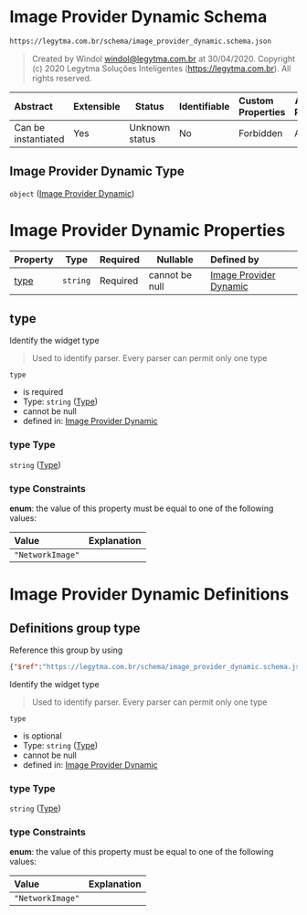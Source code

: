 # Image Provider Dynamic Schema

```txt
https://legytma.com.br/schema/image_provider_dynamic.schema.json
```




> Created by Windol [windol@legytma.com.br](mailto:windol@legytma.com.br) at 30/04/2020.
> Copyright (c) 2020 Legytma Soluções Inteligentes (<https://legytma.com.br>). All rights reserved.
>

| Abstract            | Extensible | Status         | Identifiable | Custom Properties | Additional Properties | Access Restrictions | Defined In                                                                                                |
| :------------------ | ---------- | -------------- | ------------ | :---------------- | --------------------- | ------------------- | --------------------------------------------------------------------------------------------------------- |
| Can be instantiated | Yes        | Unknown status | No           | Forbidden         | Allowed               | none                | [image_provider_dynamic.schema.json](../schema/image_provider_dynamic.schema.json) |

## Image Provider Dynamic Type

`object` ([Image Provider Dynamic](image_provider_dynamic.md))

# Image Provider Dynamic Properties

| Property      | Type     | Required | Nullable       | Defined by                                                                                                                                    |
| :------------ | -------- | -------- | -------------- | :-------------------------------------------------------------------------------------------------------------------------------------------- |
| [type](#type) | `string` | Required | cannot be null | [Image Provider Dynamic](widget-definitions-type.md) |

## type

Identify the widget type


> Used to identify parser. Every parser can permit only one type
>

`type`

-   is required
-   Type: `string` ([Type](widget-definitions-type.md))
-   cannot be null
-   defined in: [Image Provider Dynamic](widget-definitions-type.md)

### type Type

`string` ([Type](widget-definitions-type.md))

### type Constraints

**enum**: the value of this property must be equal to one of the following values:

| Value            | Explanation |
| :--------------- | ----------- |
| `"NetworkImage"` |             |

# Image Provider Dynamic Definitions

## Definitions group type

Reference this group by using

```json
{"$ref":"https://legytma.com.br/schema/image_provider_dynamic.schema.json#/definitions/type"}
```

Identify the widget type


> Used to identify parser. Every parser can permit only one type
>

`type`

-   is optional
-   Type: `string` ([Type](widget-definitions-type.md))
-   cannot be null
-   defined in: [Image Provider Dynamic](widget-definitions-type.md)

### type Type

`string` ([Type](widget-definitions-type.md))

### type Constraints

**enum**: the value of this property must be equal to one of the following values:

| Value            | Explanation |
| :--------------- | ----------- |
| `"NetworkImage"` |             |
